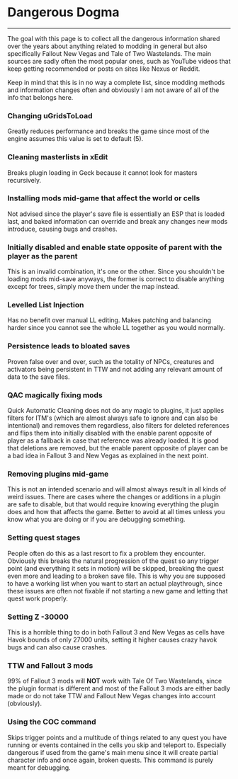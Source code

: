 ﻿# Dangerous Dogma
---

The goal with this page is to collect all the dangerous information shared over the years about anything related to modding in general but also specifically Fallout New Vegas and Tale of Two Wastelands. The main sources are sadly often the most popular ones, such as YouTube videos that keep getting recommended or posts on sites like Nexus or Reddit.

Keep in mind that this is in no way a complete list, since modding methods and information changes often and obviously I am not aware of all of the info that belongs here.

### Changing uGridsToLoad

Greatly reduces performance and breaks the game since most of the engine assumes this value is set to default (5).
### Cleaning masterlists in xEdit

Breaks plugin loading in Geck because it cannot look for masters recursively.

### Installing mods mid-game that affect the world or cells

Not advised since the player's save file is essentially an ESP that is loaded last, and baked information can override and break any changes new mods introduce, causing bugs and crashes.

### Initially disabled and enable state opposite of parent with the player as the parent

This is an invalid combination, it's one or the other. Since you shouldn't be loading mods mid-save anyways, the former is correct to disable anything except for trees, simply move them under the map instead.

### Levelled List Injection

Has no benefit over manual LL editing. Makes patching and balancing harder since you cannot see the whole LL together as you would normally.

### Persistence leads to bloated saves

Proven false over and over, such as the totality of NPCs, creatures and activators being persistent in TTW and not adding any relevant amount of data to the save files.

### QAC magically fixing mods

Quick Automatic Cleaning does not do any magic to plugins, it just applies filters for ITM's (which are almost always safe to ignore and can also be intentional) and removes them regardless, also filters for deleted references and flips them into initially disabled with the enable parent opposite of player as a fallback in case that reference was already loaded. It is good that deletions are removed, but the enable parent opposite of player can be a bad idea in Fallout 3 and New Vegas as explained in the next point.

### Removing plugins mid-game

This is not an intended scenario and will almost always result in all kinds of weird issues. There are cases where the changes or additions in a plugin are safe to disable, but that would require knowing everything the plugin does and how that affects the game. Better to avoid at all times unless you know what you are doing or if you are debugging something.

### Setting quest stages

People often do this as a last resort to fix a problem they encounter. Obviously this breaks the natural progression of the quest so any trigger point (and everything it sets in motion) will be skipped, breaking the quest even more and leading to a broken save file. This is why you are supposed to have a working list when you want to start an actual playthrough, since these issues are often not fixable if not starting a new game and letting that quest work properly.

### Setting Z -30000

This is a horrible thing to do in both Fallout 3 and New Vegas as cells have Havok bounds of only 27000 units, setting it higher causes crazy havok bugs and can also cause crashes.

### TTW and Fallout 3 mods

99% of Fallout 3 mods will **NOT** work with Tale Of Two Wastelands, since the plugin format is different and most of the Fallout 3 mods are either badly made or do not take TTW and Fallout New Vegas changes into account (obviously).

### Using the COC command

Skips trigger points and a multitude of things related to any quest you have running or events contained in the cells you skip and teleport to. Especially dangerous if used from the game's main menu since it will create partial character info and once again, broken quests. This command is purely meant for debugging. 